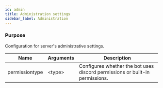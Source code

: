 ```yaml
---
id: admin
title: Administration settings
sidebar_label: Administration
---
```


### Purpose
Configuration for server's administrative settings.

| Name         | Arguments                           | Description                                                                  |
|--------------|-------------------------------------|------------------------------------------------------------------------------|
|permissiontype| <type\>                             | Configures whether the bot uses discord permissions or built-in permissions. |